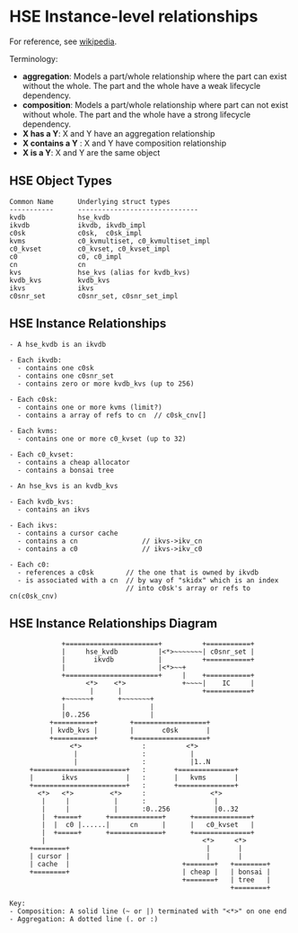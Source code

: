<!--
SPDX-License-Identifier: Apache-2.0 OR MIT

SPDX-FileCopyrightText: Copyright 2021 Micron Technology, Inc.
-->

# HSE Instance-level relationships

For reference, see [wikipedia](https://en.wikipedia.org/wiki/Class_diagram#Instance-level_relationships).

Terminology:

- **aggregation**: Models a part/whole relationship where the part can
  exist without the whole.  The part and the whole have a
  weak lifecycle dependency.
- **composition**: Models a part/whole relationship where part can not
  exist without whole.  The part and the whole have a strong lifecycle
  dependency.
- **X has a Y**: X and Y have an aggregation relationship
- **X contains a Y** : X and Y have composition relationship
- **X is a Y**: X and Y are the same object

## HSE Object Types

    Common Name      Underlying struct types
    -----------      ------------------------------
    kvdb             hse_kvdb
    ikvdb            ikvdb, ikvdb_impl
    c0sk             c0sk,  c0sk_impl
    kvms             c0_kvmultiset, c0_kvmultiset_impl
    c0_kvset         c0_kvset, c0_kvset_impl
    c0               c0, c0_impl
    cn               cn
    kvs              hse_kvs (alias for kvdb_kvs)
    kvdb_kvs         kvdb_kvs
    ikvs             ikvs
    c0snr_set        c0snr_set, c0snr_set_impl

## HSE Instance Relationships

    - A hse_kvdb is an ikvdb

    - Each ikvdb:
      - contains one c0sk
      - contains one c0snr_set
      - contains zero or more kvdb_kvs (up to 256)

    - Each c0sk:
      - contains one or more kvms (limit?)
      - contains a array of refs to cn  // c0sk_cnv[]

    - Each kvms:
      - contains one or more c0_kvset (up to 32)

    - Each c0_kvset:
      - contains a cheap allocator
      - contains a bonsai tree

    - An hse_kvs is an kvdb_kvs

    - Each kvdb_kvs:
      - contains an ikvs

    - Each ikvs:
      - contains a cursor cache
      - contains a cn                // ikvs->ikv_cn
      - contains a c0                // ikvs->ikv_c0

    - Each c0:
      - references a c0sk        // the one that is owned by ikvdb
      - is associated with a cn  // by way of "skidx" which is an index
                                 // into c0sk's array or refs to cn(c0sk_cnv)

## HSE Instance Relationships Diagram

                 +=======================+          +===========+
                 |     hse_kvdb          |<*>~~~~~~~| c0snr_set |
                 |       ikvdb           |          +===========+
                 |                       |<*>~~+
                 +=======================+     |    +===========+
                       <*>    <*>              +~~~~|    IC     |
                        |      |                    +===========+
                 +~~~~~~+      +~~~~~~~+
                 |                     |
                 |0..256               |
              +==========+        +==================+
              | kvdb_kvs |        |       c0sk       |
              +==========+        +==================+
                   <*>               :          <*>
                    |                :           |
                    |                :           |1..N
         +=======================+   :       +==============+
         |       ikvs            |   :       |   kvms       |
         +=======================+   :       +==============+
           <*>   <*>         <*>     :                <*>
            |     |           |      :                 |
            |     |           |      :0..256           |0..32
            |  +=====+      +=============+      +==============+
            |  |  c0 |......|     cn      |      |   c0_kvset   |
            |  +=====+      +=============+      +==============+
            |                                       <*>     <*>
         +========+                                  |       |
         | cursor |                                  |       |
         | cache  |                            +=======+   +========+
         +========+                            | cheap |   | bonsai |
                                               +=======+   | tree   |
                                                           +========+

    Key:
    - Composition: A solid line (~ or |) terminated with "<*>" on one end
    - Aggregation: A dotted line (. or :)
